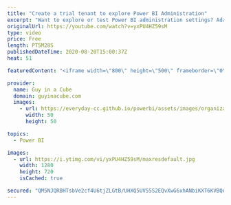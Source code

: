 ```yaml
---
title: "Create a trial tenant to explore Power BI Administration"
excerpt: "Want to explore or test Power BI administration settings? Adam shows you how to create your own Office 365 tenant to do just that - at NO COST!  📢🎓 Get notified about our upcoming Power BI Administration course: http://guyinacu.be/admincoursenotify2  📢 Become a member: https://guyinacu.be/membership"
originalUrl: https://youtube.com/watch?v=yxPU4HZ59sM
type: video
price: Free
length: PT5M28S
publishedDateTime: 2020-08-20T15:00:37Z
heat: 51

featuredContent: "<iframe width=\"800\" height=\"500\" frameborder=\"0\" src=\"https://www.youtube.com/embed/yxPU4HZ59sM\" allow=\"accelerometer; autoplay; encrypted-media; gyroscope; picture-in-picture\" allowfullscreen></iframe>"

provider:
  name: Guy in a Cube
  domain: guyinacube.com
  images:
    - url: https://everyday-cc.github.io/powerbi/assets/images/organizations/guyinacube.com-50x50.jpg
      width: 50
      height: 50

topics:
  - Power BI

images:
  - url: https://i.ytimg.com/vi/yxPU4HZ59sM/maxresdefault.jpg
    width: 1280
    height: 720
    isCached: true

secured: "QM5NJQRBHTsbVe2cf4U6tjZLGtB/UHXQ5UV55S2EQvXwG6xhANbiKXT6KVBQnXEoYtDODBjjENSCmK98UlrK6BZ1ADjxC84WNgrvLRcO9FeNCe8heIYYW/WjCTGipN/AzY9NYUQWAJ4PCOXiPFs2ubuhB+1ZZlRf2zyFODZSfdPHsIrMl/3oSjAPfQM695B78usklnJhgQobF+cf07W4s3a32OBXsmgA9fgILVdIri4YYMQgVT0X05qTy3M/OECQ3fvLAtMk0idD844fY1mwoW14hTN3oby5RZhgLJR3a7q5Dq6jLLaBF7UX3M/6VLOMpRmUxNdXAufBb2vp2sa2a9YytpOiT0tWii8dkLBjsCtI4OGM/uj5NhB8OMayZiLscK54baDd3EDEtf+j+1H6uUBcKQGZ/G6Oz1m/8fWz9Mg=;0NgJ6aSE4mBq+hdC0QPFMw=="
---
```


